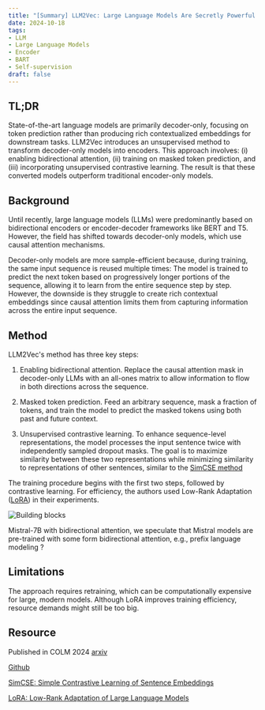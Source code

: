 ```yaml
---
title: "[Summary] LLM2Vec: Large Language Models Are Secretly Powerful Text Encoders" 
date: 2024-10-18
tags: 
- LLM
- Large Language Models
- Encoder
- BART
- Self-supervision
draft: false 
---
```


## TL;DR
State-of-the-art language models are primarily decoder-only, focusing on token prediction rather than producing rich contextualized embeddings for downstream tasks. LLM2Vec introduces an unsupervised method to transform decoder-only models into encoders. This approach involves: (i) enabling bidirectional attention, (ii) training on masked token prediction, and (iii) incorporating unsupervised contrastive learning. The result is that these converted models outperform traditional encoder-only models.

## Background
Until recently, large language models (LLMs) were predominantly based on bidirectional encoders or encoder-decoder frameworks like BERT and T5. However, the field has shifted towards decoder-only models, which use causal attention mechanisms. 


Decoder-only models are more sample-efficient because, during training, the same input sequence is reused multiple times: The model is trained to predict the next token based on progressively longer portions of the sequence, allowing it to learn from the entire sequence step by step.
However, the downside is they struggle to create rich contextual embeddings since causal attention limits them from capturing information across the entire input sequence.

## Method
LLM2Vec's method has three key steps:

1. Enabling bidirectional attention. Replace the causal attention mask in decoder-only LLMs with an all-ones matrix to allow information to flow in both directions across the sequence.

2. Masked token prediction. Feed an arbitrary sequence, mask a fraction of tokens, and train the model to predict the masked tokens using both past and future context.

3. Unsupervised contrastive learning. To enhance sequence-level representations, the model processes the input sentence twice with independently sampled dropout masks. The goal is to maximize similarity between these two representations while minimizing similarity to representations of other sentences, similar to the [SimCSE method](https://arxiv.org/abs/2104.08821)

The training procedure begins with the first two steps, followed by contrastive learning. For efficiency, the authors used Low-Rank Adaptation ([LoRA](https://arxiv.org/abs/2106.09685)) in their experiments.

![Building blocks](/posts/20241018_llm2vec/llm2vec_three_building_blocks.png)


Mistral-7B with bidirectional
attention, we speculate that Mistral models are pre-trained with some form bidirectional
attention, e.g., prefix language modeling ?

## Limitations
The approach requires retraining, which can be computationally expensive for large, modern models. Although LoRA improves training efficiency, resource demands might still be too big.


## Resource
Published in COLM 2024
[arxiv](https://arxiv.org/pdf/2404.05961)

[Github](https://github.com/McGill-NLP/llm2vec)

[SimCSE: Simple Contrastive Learning of Sentence Embeddings](https://arxiv.org/abs/2104.08821)

[LoRA: Low-Rank Adaptation of Large Language Models](https://arxiv.org/abs/2106.09685) 